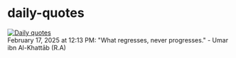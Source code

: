 # daily-quotes
[![Daily quotes](https://github.com/ceepu8/daily-quotes/actions/workflows/daily-quote.yml/badge.svg)](https://github.com/ceepu8/daily-quotes/actions/workflows/daily-quote.yml)<br/>
February 17, 2025 at 12:13 PM: "What regresses, never progresses." - Umar ibn Al-Khattāb (R.A)

